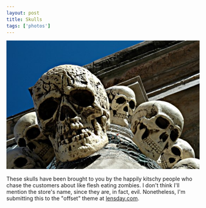 ```yaml
---
layout: post
title: Skulls
tags: ['photos']
---
```


![Skulls :: Nikon D70 : 1/100s : f/18 : ISO 200](/media/2004/10/skulls.jpg)

These skulls have been brought to you by the happily kitschy people who
chase the customers about like flesh eating zombies. I don't think
I'll mention the store's name, since they are, in fact, evil.
Nonetheless, I'm submitting this to the "offset" theme at
[lensday.com](http://www.lensday.com).

